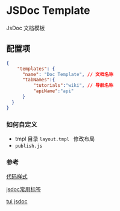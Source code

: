 # JSDoc Template

JsDoc 文档模板

## 配置项

```json
{
    "templates": {
      "name": "Doc Template", // 文档名称
      "tabNames":{
          "tutorials":"wiki", // 导航名称
          "apiName":"api" 
      }
  }
}
```

### 如何自定义

- tmpl 目录 `layout.tmpl ` 修改布局
- `publish.js` 


### 参考

[代码样式](https://jmblog.github.io/color-themes-for-google-code-prettify/)

[jsdoc常用标签](http://yuri4ever.github.io/jsdoc/doc/index.html)

[tui jsdoc](https://github.com/nhnent/tui.jsdoc-template)
